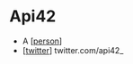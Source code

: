# Api42

- A [[person]]
- [[twitter]] twitter.com/api42_


[//begin]: # "Autogenerated link references for markdown compatibility"
[person]: person "Person"
[twitter]: twitter "Twitter"
[//end]: # "Autogenerated link references"